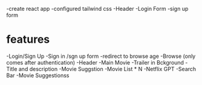 -create react app
-configured tailwind css 
-Header
-Login Form
-sign up form

# features
-Login/Sign Up
   -Sign in /sgn up form 
   -redirect to browse age
-Browse (only comes after authentication)
   -Header 
   -Main Movie
       -Trailer in Bckground
       -Title and description
       -Movie Suggstion 
         -Movie List * N
-Netflix GPT
  -Search Bar 
  -Movie Suggestionss 